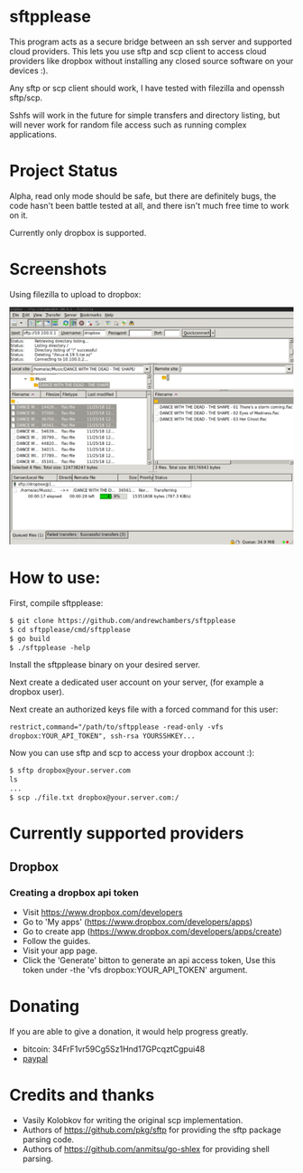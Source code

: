 # sftpplease

This program acts as a secure bridge between an ssh server and supported cloud providers.
This lets you use sftp and scp client to access cloud providers like dropbox without
installing any closed source software on your devices :).

Any sftp or scp client should work, I have tested with filezilla and openssh sftp/scp.

Sshfs will work in the future for simple transfers and directory listing, but will never work for random
file access such as running complex applications.

# Project Status

Alpha, read only mode should be safe, but there are definitely bugs, the code hasn't been battle tested at all, and there
isn't much free time to work on it.

Currently only dropbox is supported.

# Screenshots

Using filezilla to upload to dropbox:

![filezilla_dropbox](./screenshots/filezilla_dropbox.png)

# How to use:

First, compile sftpplease:
```
$ git clone https://github.com/andrewchambers/sftpplease
$ cd sftpplease/cmd/sftpplease
$ go build
$ ./sftpplease -help
```

Install the sftpplease binary on your desired server.

Next create a dedicated user account on your server, (for example a dropbox user).

Next create an authorized keys file with a forced command for this user:

```
restrict,command="/path/to/sftpplease -read-only -vfs dropbox:YOUR_API_TOKEN", ssh-rsa YOURSSHKEY...
```

Now you can use sftp and scp to access your dropbox account :):

```
$ sftp dropbox@your.server.com
ls
...
$ scp ./file.txt dropbox@your.server.com:/
```

# Currently supported providers

## Dropbox

### Creating a dropbox api token

- Visit https://www.dropbox.com/developers
- Go to 'My apps' (https://www.dropbox.com/developers/apps)
- Go to create app (https://www.dropbox.com/developers/apps/create)
- Follow the guides.
- Visit your app page.
- Click the 'Generate' bitton to generate an api access token, Use this token under -the 'vfs dropbox:YOUR_API_TOKEN' argument.

# Donating

If you are able to give a donation, it would help progress greatly.

- bitcoin: 34FrF1vr59Cg5Sz1Hnd17GPcqztCgpui48
- [paypal](https://www.paypal.com/cgi-bin/webscr?cmd=_s-xclick&hosted_button_id=FLUPKG253245L&source=url)

# Credits and thanks

- Vasily Kolobkov for writing the original scp implementation.
- Authors of https://github.com/pkg/sftp for providing the sftp package parsing code.
- Authors of https://github.com/anmitsu/go-shlex for providing shell parsing.
